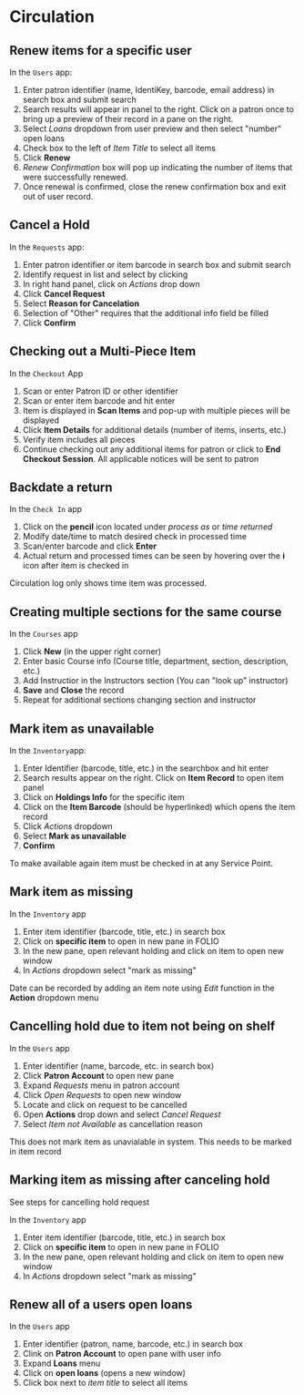 # Circulation

## Renew items for a specific user

In the `Users` app:

1. Enter patron identifier (name, IdentiKey, barcode, email address) in search box and submit search
1. Search results will appear in panel to the right. Click on a patron once to bring up a preview of their record in a pane on the right.
1. Select *Loans* dropdown from user preview and then select "number" open loans
1. Check box to the left of *Item Title* to select all items
1. Click **Renew**
1. *Renew Confirmation* box will pop up indicating the number of items that were successfully renewed. 
1. Once renewal is confirmed, close the renew confirmation box and exit out of user record.

## Cancel a Hold

In the `Requests` app:

1. Enter patron identifier or item barcode in search box and submit search
1. Identify request in list and select by clicking
1. In right hand panel, click on *Actions* drop down
1. Click **Cancel Request**
1. Select **Reason for Cancelation**
1. Selection of "Other" requires that the additional info field be filled
1. Click **Confirm**

## Checking out a Multi-Piece Item

In the `Checkout` App

1. Scan or enter Patron ID or other identifier
1. Scan or enter item barcode and hit enter
1. Item is displayed in **Scan Items** and pop-up with multiple pieces will be displayed
1. Click **Item Details** for additional details (number of items, inserts, etc.)
1. Verify item includes all pieces
1. Continue checking out any additional items for patron or click to **End Checkout Session**. All applicable notices will be sent to patron

## Backdate a return

In the `Check In` app

1. Click on the **pencil** icon located under *process as* or *time returned*
1. Modify date/time to match desired check in processed time
1. Scan/enter barcode and click **Enter**
1. Actual return and processed times can be seen by hovering over the **i** icon after item is checked in

Circulation log only shows time item was processed.

## Creating multiple sections for the same course

In the `Courses` app

1. Click **New** (in the upper right corner)
1. Enter basic Course info (Course title, department, section, description, etc.)
1. Add Instructior in the Instructors section (You can "look up" instructor)
1. **Save** and **Close** the record
1. Repeat for additional sections changing section and instructor

## Mark item as unavailable

In the `Inventory`app:

1. Enter Identifier (barcode, title, etc.) in the searchbox and hit enter
1. Search results appear on the right. Click on **Item Record** to open item panel
1. Click on **Holdings Info** for the specific item
1. Click on the **Item Barcode** (should be hyperlinked) which opens the item record
1. Click *Actions* dropdown
1. Select **Mark as unavailable**
1. **Confirm**

To make available again item must be checked in at any Service Point.

## Mark item as missing

In the `Inventory` app

1. Enter item identifier (barcode, title, etc.) in search box
1. Click on **specific item** to open in new pane in FOLIO
1. In the new pane, open relevant holding and click on item to open new window
1. In *Actions* dropdown select "mark as missing"

Date can be recorded by adding an item note using *Edit* function in the **Action** dropdown menu

## Cancelling hold due to item not being on shelf

In the `Users` app

1. Enter identifier (name, barcode, etc. in search box)
1. Click **Patron Account** to open new pane
1. Expand *Requests* menu in patron account
1. Click *Open Requests* to open new window
1. Locate and click on request to be cancelled
1. Open **Actions** drop down and select *Cancel Request*
1. Select *Item not Available* as cancellation reason

This does not mark item as unavialable in system. This needs to be marked in item record

## Marking item as missing after canceling hold

See steps for cancelling hold request

In the `Inventory` app

1. Enter item identifier (barcode, title, etc.) in search box
1. Click on **specific item** to open in new pane in FOLIO
1. In the new pane, open relevant holding and click on item to open new window
1. In *Actions* dropdown select "mark as missing"

## Renew all of a users open loans

In the `Users` app

1. Enter identifier (patron, name, barcode, etc.) in search box
1. Clink on **Patron Account** to open pane with user info
1. Expand **Loans** menu
1. Click on **open loans** (opens a new window)
1. Click box next to *item title* to select all items



